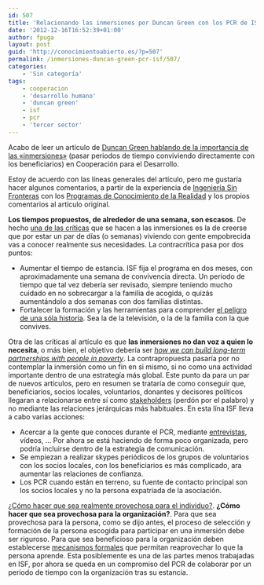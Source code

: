 ```yaml
---
id: 507
title: 'Relacionando las inmersiones por Duncan Green con los PCR de ISF'
date: '2012-12-16T16:52:39+01:00'
author: fpuga
layout: post
guid: 'http://conocimientoabierto.es/?p=507'
permalink: /inmersiones-duncan-green-pcr-isf/507/
categories:
    - 'Sin categoría'
tags:
    - cooperacion
    - 'desarrollo humano'
    - 'duncan green'
    - isf
    - pcr
    - 'tercer sector'
---
```


Acabo de leer un artículo de [Duncan Green hablando de la importancia de las «inmersiones»](http://www.oxfamblogs.org/fp2p/?p=11608) (pasar periodos de tiempo conviviendo directamente con los beneficiarios) en Cooperación para el Desarrollo.

Estoy de acuerdo con las líneas generales del artículo, pero me gustaría hacer algunos comentarios, a partir de la experiencia de [Ingeniería Sin Fronteras](http://www.isf.es/) con los [Programas de Conocimiento de la Realidad](http://esf.gpul.org/AREAS_DE_TRABALLO/Educaci%C3%B3n_para_o_Desenvolvemento_(EpD)/Programa_de_Co%C3%B1ecemento_da_Realidade_(PCR)?highlight=pcr) y los propios comentarios al artículo original.

**Los tiempos propuestos, de alrededor de una semana, son escasos**. De hecho [una de las críticas](http://www.oxfamblogs.org/fp2p/?p=11608#comment-239076) que se hacen a las inmersiones es la de creerse que por estar un par de días (o semanas) viviendo con gente empobrecida vas a conocer realmente sus necesidades. La contracrítica pasa por dos puntos:

- Aumentar el tiempo de estancia. ISF fija el programa en dos meses, con aproximadamente una semana de convivencia directa. Un periodo de tiempo que tal vez debería ser revisado, siempre teniendo mucho cuidado en no sobrecargar a la familia de acogida, o quizás aumentándolo a dos semanas con dos familias distintas.
- Fortalecer la formación y las herramientas para comprender [el peligro de una sóla historia](http://www.ted.com/talks/lang/es/chimamanda_adichie_the_danger_of_a_single_story.html). Sea la de la televisión, o la de la familia con la que convives.

Otra de las críticas al artículo es que **las inmersiones no dan voz a quien lo necesita**, o más bien, el objetivo debería ser *[how we can build long-term partnerships with people in poverty](http://www.oxfamblogs.org/fp2p/?p=11608#comment-238908)*. La contrapropuesta pasaría por no contemplar la inmersión como un fin en si mismo, si no como una actividad importante dentro de una estrategía más global. Este punto da para un par de nuevos artículos, pero en resumen se trataría de como conseguir que, beneficiarios, socios locales, voluntarios, donantes y decisores políticos llegaran a relacionarse entre sí como [stakeholders](http://es.wikipedia.org/wiki/Democracia_econ%C3%B3mica) (perdón por el palabro) y no mediante las relaciones jerárquicas más habituales. En esta lína ISF lleva a cabo varias acciones:

- Acercar a la gente que conoces durante el PCR, mediante [entrevistas](http://esfhonduras.blogspot.com.es/2012/10/platicando-con-presidentes-de-juntas-de.html), vídeos, … Por ahora se está haciendo de forma poco organizada, pero podría incluirse dentro de la estrategia de comunicación.
- Se empiezan a realizar skypes periódicos de los grupos de voluntarios con los socios locales, con los beneficiarios es más complicado, ara aumentar las relaciones de confianza.
- Los PCR cuando están en terreno, su fuente de contacto principal son los socios locales y no la persona expatriada de la asociación.

[¿Cómo hacer que sea realmente provechosa para el individuo?](http://www.oxfamblogs.org/fp2p/?p=11608#comment-241023). **¿Cómo hacer que sea provechosa para la organización?**. Para que sea provechosa para la persona, como se dijo antes, el proceso de selección y formación de la persona escogida para participar en una inmersión debe ser riguroso. Para que sea beneficioso para la organización deben establecerse [mecanismos formales](http://www.oxfamblogs.org/fp2p/?p=11608#comment-238926) que permitan reaprovechar lo que la persona aprende. Esta posiblemente es una de las partes menos trabajadas en ISF, por ahora se queda en un compromiso del PCR de colaborar por un periodo de tiempo con la organización tras su estancia.